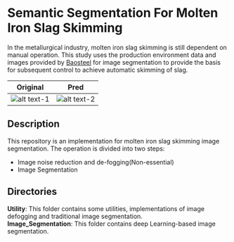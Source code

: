 # Semantic Segmentation For Molten Iron Slag Skimming
In the metallurgical industry, molten iron slag skimming is still dependent on manual operation. This study uses the production environment data and images provided by [Baosteel](http://www.baosteel.com/group_en/) for image segmentation to provide the basis for subsequent control to achieve automatic skimming of slag.


Original            |  Pred
:-------------------------:|:-------------------------:
![alt text-1](https://dsc.cloud/8532ed/img_772.png)  |  ![alt text-2](https://dsc.cloud/8532ed/img_772_L.png)



## Description
This repository is an implementation for molten iron slag skimming image segmentation. The operation is divided into two steps:

- Image noise reduction and de-fogging(Non-essential)
- Image Segmentation

## Directories
 **Utility**: This folder contains some utilities, implementations of image defogging and traditional image segmentation. <br>
 **Image_Segmentation**: This folder contains deep Learning-based image segmentation.
